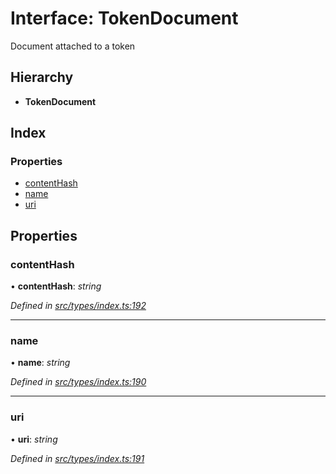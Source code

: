 # Interface: TokenDocument

Document attached to a token

## Hierarchy

* **TokenDocument**

## Index

### Properties

* [contentHash](tokendocument.md#contenthash)
* [name](tokendocument.md#name)
* [uri](tokendocument.md#uri)

## Properties

###  contentHash

• **contentHash**: *string*

*Defined in [src/types/index.ts:192](https://github.com/PolymathNetwork/polymesh-sdk/blob/5b409784/src/types/index.ts#L192)*

___

###  name

• **name**: *string*

*Defined in [src/types/index.ts:190](https://github.com/PolymathNetwork/polymesh-sdk/blob/5b409784/src/types/index.ts#L190)*

___

###  uri

• **uri**: *string*

*Defined in [src/types/index.ts:191](https://github.com/PolymathNetwork/polymesh-sdk/blob/5b409784/src/types/index.ts#L191)*
